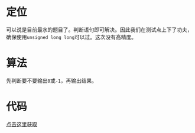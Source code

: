 # 定位
可以说是目前最水的题目了。判断语句即可解决。因此我们在测试点上下了功夫，确保使用`unsigned long long`可以过。这次没有高精度。
# 算法
先判断要不要输出`0`或`-1`，再输出结果。
# 代码
[点击这里获取](solution.cpp)